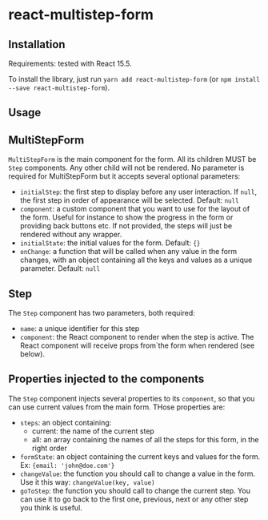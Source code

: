 # react-multistep-form

## Installation

Requirements: tested with React 15.5.

To install the library, just run `yarn add react-multistep-form` (or `npm install --save react-multistep-form`).

## Usage

## MultiStepForm

`MultiStepForm` is the main component for the form. All its children MUST be `Step` components. Any other child will not be rendered. No parameter is required for MultiStepForm but it accepts several optional parameters:
- `initialStep`: the first step to display before any user interaction. If `null`, the first step in order of appearance will be selected. Default: `null`
- `component`: a custom component that you want to use for the layout of the form. Useful for instance to show the progress in the form or providing back  buttons etc. If not provided, the steps will just be rendered without any wrapper.
- `initialState`: the initial values for the form. Default: `{}`
- `onChange`: a function that will be called when any value in the form changes, with an object containing all the keys and values as a unique parameter. Default: `null`

## Step

The `Step` component has two parameters, both required:
- `name`: a unique identifier for this step
- `component`: the React component to render when the step is active. The React component will receive props from`the form when rendered (see below).

## Properties injected to the components

The `Step` component injects several properties to its `component`, so that you can use current values from the main form. THose properties are:

- `steps`: an object containing:
  - current: the name of the current step
  - all: an array containing the names of all the steps for this form, in the right order
- `formState`: an object containing the current keys and values for the form. Ex: `{email: 'john@doe.com'}`
- `changeValue`: the function you should call to change a value in the form. Use it this way: `changeValue(key, value)`
- `goToStep`: the function you should call to change the current step. You can use it to go back to the first one, previous, next or any other step you think is useful.
